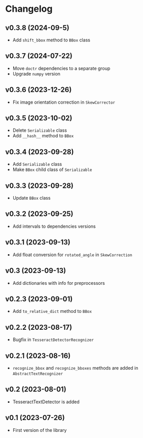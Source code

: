 Changelog
=========

v0.3.8 (2024-09-5)
-------------------
* Add `shift_bbox` method to `BBox` class

v0.3.7 (2024-07-22)
-------------------
* Move `doctr` dependencies to a separate group
* Upgrade `numpy` version

v0.3.6 (2023-12-26)
-------------------
* Fix image orientation correction in `SkewCorrector`

v0.3.5 (2023-10-02)
-------------------
* Delete `Serializable` class
* Add `__hash__` method to `BBox`

v0.3.4 (2023-09-28)
-------------------
* Add `Serializable` class
* Make `BBox` child class of `Serializable`

v0.3.3 (2023-09-28)
-------------------
* Update `BBox` class

v0.3.2 (2023-09-25)
-------------------
* Add intervals to dependencies versions

v0.3.1 (2023-09-13)
-------------------
* Add float conversion for `rotated_angle` in `SkewCorrection`

v0.3 (2023-09-13)
-------------------
* Add dictionaries with info for preprocessors

v0.2.3 (2023-09-01)
-------------------
* Add `to_relative_dict` method to `BBox`

v0.2.2 (2023-08-17)
-------------------
* Bugfix in `TesseractDetectorRecognizer`

v0.2.1 (2023-08-16)
-------------------
* `recognize_bbox` and `recognize_bboxes` methods are added in `AbstractTextRecognizer`

v0.2 (2023-08-01)
-------------------
* TesseractTextDetector is added 

v0.1 (2023-07-26)
-------------------
* First version of the library
